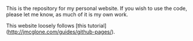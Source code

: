 This is the repository for my personal website. If you wish to use the code, please let me know, as much of it is my own work.

This website loosely follows [this tutorial] (http://jmcglone.com/guides/github-pages/).